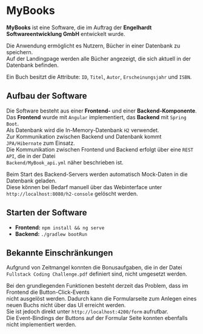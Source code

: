 # MyBooks

**MyBooks** ist eine Software, die im Auftrag der **Engelhardt Softwareentwicklung GmbH** entwickelt wurde.

Die Anwendung ermöglicht es Nutzern, Bücher in einer Datenbank zu speichern.  
Auf der Landingpage werden alle Bücher angezeigt, die sich aktuell in der Datenbank befinden.

Ein Buch besitzt die Attribute: `ID`, `Titel`, `Autor`, `Erscheinungsjahr` und `ISBN`.

## Aufbau der Software

Die Software besteht aus einer **Frontend-** und einer **Backend-Komponente**.  
Das **Frontend** wurde mit `Angular` implementiert, das **Backend** mit `Spring Boot`.  
Als Datenbank wird die In-Memory-Datenbank `H2` verwendet.  
Zur Kommunikation zwischen Backend und Datenbank kommt `JPA/Hibernate` zum Einsatz.  
Die Kommunikation zwischen Frontend und Backend erfolgt über eine `REST API`, die in der Datei  
`Backend/MyBook_api.yml` näher beschrieben ist.

Beim Start des Backend-Servers werden automatisch Mock-Daten in die Datenbank geladen.  
Diese können bei Bedarf manuell über das Webinterface unter `http://localhost:8080/h2-console` gelöscht werden.

## Starten der Software

- **Frontend:** `npm install && ng serve`
- **Backend:** `./gradlew bootRun`

## Bekannte Einschränkungen

Aufgrund von Zeitmangel konnten die Bonusaufgaben, die in der Datei  
`Fullstack Coding Challenge.pdf` definiert sind, nicht umgesetzt werden.

Bei den grundlegenden Funktionen besteht derzeit das Problem, dass im Frontend die Button-Click-Events  
nicht ausgelöst werden. Dadurch kann die Formularseite zum Anlegen eines neuen Buchs nicht über das UI erreicht werden.  
Sie ist jedoch direkt unter `http://localhost:4200/form` aufrufbar.  
Die Event-Bindings der Buttons auf der Formular Seite konnten ebenfalls nicht implementiert werden.

